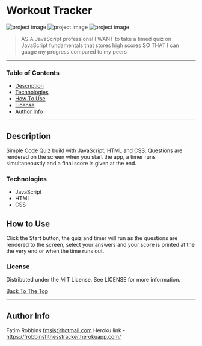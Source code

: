 # Workout Tracker

<img src="projectscreenshot2" alt="project image">
<img src="projectscreenshot3" alt="project image">
<img src="projectscreenshot4" alt="project image">

> AS A JavaScript professional
  I WANT to take a timed quiz on JavaScript fundamentals that stores high scores
  SO THAT I can gauge my progress compared to my peers

---

### Table of Contents

- [Description](#description)
- [Technologies](#technologies)
- [How To Use](#how-to-use)
- [License](#license)
- [Author Info](#author-info)

---

## Description

Simple Code Quiz build with JavaScript, HTML and CSS. Questions are rendered on the screen when you start the app, a timer runs simultaneoustly and a final score is given at the end. 

### Technologies

- JavaScript
- HTML
- CSS

## How to Use

Click the Start button, the quiz and timer will run as the questions are rendered to the screen, select your answers and your score is printed at the the very end or when the time runs out.

### License

Distributed under the MIT License. See LICENSE for more information.

[Back To The Top](#code-quiz)

---

## Author Info

Fatim Robbins
fmsis@hotmail.com
Heroku link - https://frobbinsfitnesstracker.herokuapp.com/

